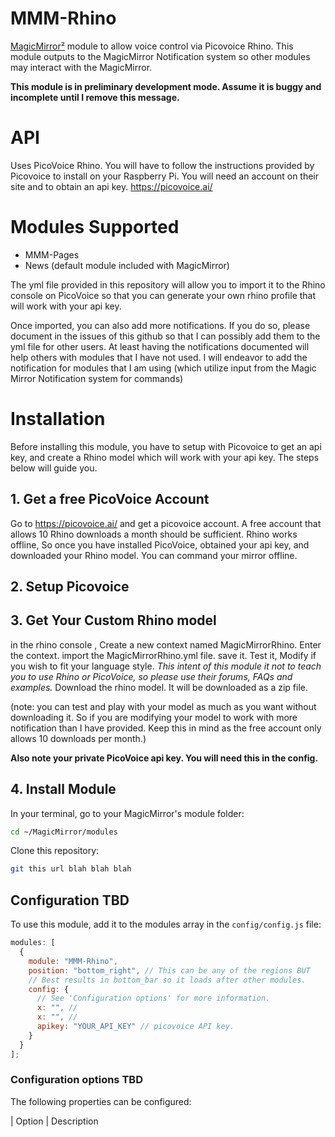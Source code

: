 # MMM-Rhino
[MagicMirror²](https://github.com/MagicMirrorOrg/MagicMirror) module to allow voice control via Picovoice Rhino. This module outputs to the MagicMirror Notification system so other modules may interact with the MagicMirror.

**This module is in preliminary development mode. Assume it is buggy and incomplete until I remove this message.** 

# API
Uses PicoVoice Rhino. You will have to follow the instructions provided by Picovoice to install on your Raspberry Pi. You will need an account on their site and to obtain an api key. https://picovoice.ai/

# Modules Supported
+ MMM-Pages
+ News (default module included with MagicMirror)

The yml file provided in this repository will allow you to import it to the Rhino console on PicoVoice so that you can generate your own rhino profile that will work with your api key. 

Once imported, you can also add more notifications. If you do so, please document in the issues of this github so that I can possibly add them to the yml file for other users. At least having the notifications documented will help others with modules that I have not used. I will endeavor to add the notification for modules that I am using (which utilize input from the Magic Mirror Notification system for commands)

# Installation
Before installing this module, you have to setup with Picovoice to get an api key, and create a Rhino model which will work with your api key. The steps below will guide you.

## 1. Get a free PicoVoice Account
Go to <https://picovoice.ai/> and get a picovoice account. A free account that allows 10 Rhino downloads a month should be sufficient. Rhino works offline, So once you have installed PicoVoice, obtained your api key, and downloaded your Rhino model. You can command your mirror offline.

## 2. Setup Picovoice

## 3. Get Your Custom Rhino model
in the rhino console , Create a new context named MagicMirrorRhino.
Enter the context. 
import the MagicMirrorRhino.yml file. save it. Test it, Modify if you wish to fit your language style. 
*This intent of this module it not to teach you to use Rhino or PicoVoice, so please use their forums, FAQs and examples.* 
Download the rhino model. It will be downloaded as a zip file.

(note: you can test and play with your model as much as you want without downloading it. So if you are modifying your model to work with more notification than I have provided. Keep this in mind as the free account only allows 10 downloads per month.)

**Also note your private PicoVoice api key. You will need this in the config.**

## 4. Install Module
In your terminal, go to your MagicMirror's module folder:

```sh
cd ~/MagicMirror/modules
```

Clone this repository:

```sh
git this url blah blah blah 
```

## Configuration TBD

To use this module, add it to the modules array in the `config/config.js` file:

```javascript
modules: [
  {
    module: "MMM-Rhino",
    position: "bottom_right", // This can be any of the regions BUT
    // Best results in bottom_bar so it loads after other modules.
    config: {
      // See 'Configuration options' for more information.
      x: "", // 
      x: "", // 
      apikey: "YOUR_API_KEY" // picovoice API key.
    }
  }
];
```

### Configuration options TBD

The following properties can be configured:

| Option                       | Description                                                                                                                                   
